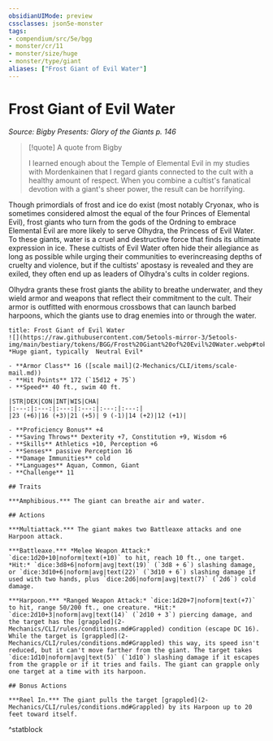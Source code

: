 ```yaml
---
obsidianUIMode: preview
cssclasses: json5e-monster
tags:
- compendium/src/5e/bgg
- monster/cr/11
- monster/size/huge
- monster/type/giant
aliases: ["Frost Giant of Evil Water"]
---
```

# Frost Giant of Evil Water
*Source: Bigby Presents: Glory of the Giants p. 146*  

> [!quote] A quote from Bigby  
> 
> I learned enough about the Temple of Elemental Evil in my studies with Mordenkainen that I regard giants connected to the cult with a healthy amount of respect. When you combine a cultist's fanatical devotion with a giant's sheer power, the result can be horrifying.

Though primordials of frost and ice do exist (most notably Cryonax, who is sometimes considered almost the equal of the four Princes of Elemental Evil), frost giants who turn from the gods of the Ordning to embrace Elemental Evil are more likely to serve Olhydra, the Princess of Evil Water. To these giants, water is a cruel and destructive force that finds its ultimate expression in ice. These cultists of Evil Water often hide their allegiance as long as possible while urging their communities to everincreasing depths of cruelty and violence, but if the cultists' apostasy is revealed and they are exiled, they often end up as leaders of Olhydra's cults in colder regions.

Olhydra grants these frost giants the ability to breathe underwater, and they wield armor and weapons that reflect their commitment to the cult. Their armor is outfitted with enormous crossbows that can launch barbed harpoons, which the giants use to drag enemies into or through the water.

```ad-statblock
title: Frost Giant of Evil Water
![](https://raw.githubusercontent.com/5etools-mirror-3/5etools-img/main/bestiary/tokens/BGG/Frost%20Giant%20of%20Evil%20Water.webp#token)
*Huge giant, typically  Neutral Evil*

- **Armor Class** 16 ([scale mail](2-Mechanics/CLI/items/scale-mail.md))
- **Hit Points** 172 (`15d12 + 75`)
- **Speed** 40 ft., swim 40 ft.

|STR|DEX|CON|INT|WIS|CHA|
|:---:|:---:|:---:|:---:|:---:|:---:|
|23 (+6)|16 (+3)|21 (+5)| 9 (-1)|14 (+2)|12 (+1)|

- **Proficiency Bonus** +4
- **Saving Throws** Dexterity +7, Constitution +9, Wisdom +6
- **Skills** Athletics +10, Perception +6
- **Senses** passive Perception 16
- **Damage Immunities** cold
- **Languages** Aquan, Common, Giant
- **Challenge** 11

## Traits

***Amphibious.*** The giant can breathe air and water.

## Actions

***Multiattack.*** The giant makes two Battleaxe attacks and one Harpoon attack.

***Battleaxe.*** *Melee Weapon Attack:* `dice:1d20+10|noform|text(+10)` to hit, reach 10 ft., one target. *Hit:* `dice:3d8+6|noform|avg|text(19)` (`3d8 + 6`) slashing damage, or `dice:3d10+6|noform|avg|text(22)` (`3d10 + 6`) slashing damage if used with two hands, plus `dice:2d6|noform|avg|text(7)` (`2d6`) cold damage.

***Harpoon.*** *Ranged Weapon Attack:* `dice:1d20+7|noform|text(+7)` to hit, range 50/200 ft., one creature. *Hit:* `dice:2d10+3|noform|avg|text(14)` (`2d10 + 3`) piercing damage, and the target has the [grappled](2-Mechanics/CLI/rules/conditions.md#Grappled) condition (escape DC 16). While the target is [grappled](2-Mechanics/CLI/rules/conditions.md#Grappled) this way, its speed isn't reduced, but it can't move farther from the giant. The target takes `dice:1d10|noform|avg|text(5)` (`1d10`) slashing damage if it escapes from the grapple or if it tries and fails. The giant can grapple only one target at a time with its harpoon.

## Bonus Actions

***Reel In.*** The giant pulls the target [grappled](2-Mechanics/CLI/rules/conditions.md#Grappled) by its Harpoon up to 20 feet toward itself.
```
^statblock